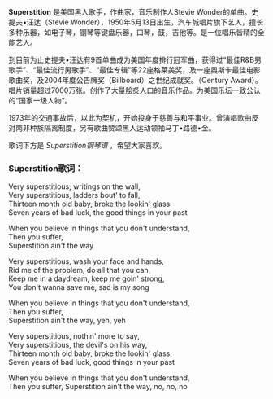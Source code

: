 

**Superstition** 是美国黑人歌手，作曲家，音乐制作人Stevie Wonder的单曲。史提夫•汪达（Stevie
Wonder），1950年5月13日出生，汽车城唱片旗下艺人，擅长多种乐器，如电子琴，钢琴等键盘乐器，口琴，鼓，吉他等。是一位唱乐皆精的全能艺人。

  
到目前为止史提夫•汪达有9首单曲成为美国年度排行冠军曲，获得过“最佳R&B男歌手”、“最佳流行男歌手”、“最佳专辑”等22座格莱美奖，及一座奥斯卡最佳电影歌曲奖，及2004年度公告牌奖（Billboard）之世纪成就奖。（Century
Award）。唱片销量超过7000万张。创作了大量脍炙人口的音乐作品。为美国乐坛一致公认的“国家一级人物”。

  
1973年的交通事故后，以此为契机，开始投身于慈善与和平事业。曾演唱歌曲反对南非种族隔离制度，另有歌曲赞颂黑人运动领袖马丁•路德•金。

  
歌词下方是 _Superstition钢琴谱_ ，希望大家喜欢。

### Superstition歌词：

Very superstitious, writings on the wall,  
Very superstitious, ladders bout' to fall,  
Thirteen month old baby, broke the lookin' glass  
Seven years of bad luck, the good things in your past

When you believe in things that you don't understand,  
Then you suffer,  
Superstition ain't the way

Very superstitious, wash your face and hands,  
Rid me of the problem, do all that you can,  
Keep me in a daydream, keep me goin' strong,  
You don't wanna save me, sad is my song

When you believe in things that you don't understand,  
Then you suffer,  
Superstition ain't the way, yeh, yeh

Very superstitious, nothin' more to say,  
Very superstitious, the devil's on his way,  
Thirteen month old baby, broke the lookin' glass,  
Seven years of bad luck, good things in your past

When you believe in things that you don't understand,  
Then you suffer, Superstition ain't the way, no, no, no

